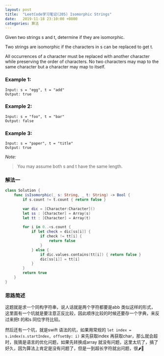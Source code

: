 ```yaml
---
layout: post
title:  "LeetCode学习笔记(205) Isomorphic Strings"
date:   2019-11-18 23:10:00 +0800
categories: 算法
---
```


Given two strings s and t, determine if they are isomorphic.

Two strings are isomorphic if the characters in s can be replaced to get t.

All occurrences of a character must be replaced with another character while preserving the order of characters. No two characters may map to the same character but a character may map to itself.

### Example 1:

```
Input: s = "egg", t = "add"
Output: true
```

### Example 2:

```
Input: s = "foo", t = "bar"
Output: false
```

### Example 3:

```
Input: s = "paper", t = "title"
Output: true
```

*Note:*

> You may assume both s and t have the same length.

### 解法一

```swift
class Solution {
    func isIsomorphic(_ s: String, _ t: String) -> Bool {
        if s.count != t.count { return false }
        
        var dic = [Character:Character]()
        let ss : [Character] = Array(s)
        let tt : [Character] = Array(t)
        
        for i in 0..<s.count {
            if let check = dic[ss[i]] {
                if check != tt[i] {
                    return false
                }
            } else {
                if dic.values.contains(tt[i]) { return false }
                dic[ss[i]] = tt[i]
            }
        }
        return true
    }
}
```

### 思路简述

这题就是求一个同构字符串，说人话就是两个字符都要是abb 类似这样的形式，这里面有一个坑就是要注意正反比较，因此顺序比较的时候还要存一个字典，来反过来把t 的和s 同位字符比较。

然后还有一个坑，就是swift 语法的坑，如果用常规的 `let index = s.index(s.startIndex, offsetBy: i)` 来先获取index 再获取char，那么就会超时，我猜是语言的优化问题，如果先转换成array 就没有问题，这里太坑了，搞了好久，因为算法上肯定是没有问题了，但是一到超长字符就出问题，很🌶️🐔

